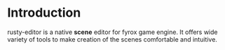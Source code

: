 # Introduction

rusty-editor is a native **scene** editor for fyrox game engine. It offers wide variety of tools to make creation of
the scenes comfortable and intuitive.

